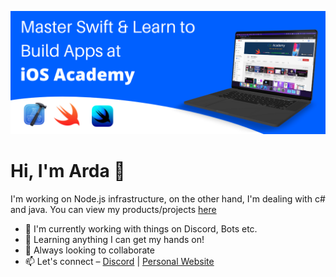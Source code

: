 ![Afraz on iOS Academy](https://raw.githubusercontent.com/AfrazCodes/AfrazCodes/main/header.png)

# Hi, I'm Arda 👋

I'm working on Node.js infrastructure, on the other hand, I'm dealing with c# and java. You can view my products/projects [here](https://voxelan.net)

- 🔭 I'm currently working with things on Discord, Bots etc.
- 🌱 Learning anything I can get my hands on!
- 👯 Always looking to collaborate
- 📫 Let's connect – [Discord](https://discord.com) | [Personal Website](https://ardamorkoc.me)

